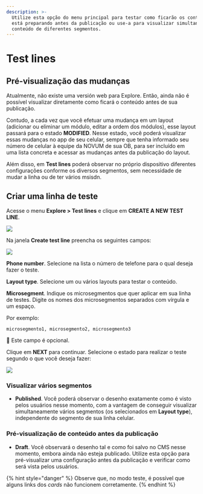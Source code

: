 ```yaml
---
description: >-
  Utilize esta opção do menu principal para testar como ficarão os conteúdos que
  está preparando antes da publicação ou use-a para visualizar simultaneamente o
  conteúdo de diferentes segmentos.
---
```


# Test lines

## Pré-visualização das mudanças

Atualmente, não existe uma versión web para Explore. Então, ainda não é possível visualizar diretamente como ficará o conteúdo antes de sua publicação.

Contudo, a cada vez que você efetuar uma mudança em um layout \(adicionar ou eliminar um módulo, editar a ordem dos módulos\), esse layout passará para o estado **MODIFIED**. Nesse estado, você poderá visualizar essas mudanças no app de seu celular, sempre que tenha informado seu número de celular à equipe da NOVUM de sua OB, para ser incluído em uma lista concreta e acessar as mudanças antes da publicação do layout.

Além disso, em **Test lines** poderá observar no próprio dispositivo diferentes configurações conforme os diversos segmentos, sem necessidade de mudar a linha ou de ter vários msisdn.

## Criar uma linha de teste

Acesse o menu **Explore &gt; Test lines** e clique em **CREATE A NEW TEST LINE**.

![](https://github.com/iciaparicio/explore-cms/tree/2d14bb61a8e92a38fe23ad18f7cf392e8f2f8668/pt-BR/.gitbook/assets/image%20%2858%29.png)

Na janela **Create test line** preencha os seguintes campos:

![](https://github.com/iciaparicio/explore-cms/tree/2d14bb61a8e92a38fe23ad18f7cf392e8f2f8668/pt-BR/.gitbook/assets/image%20%2815%29.png)

**Phone number**. Selecione na lista o número de telefone para o qual deseja fazer o teste.

**Layout type**. Selecione um ou vários layouts para testar o conteúdo.

**Microsegment**. Indique os microsegmentos que quer aplicar em sua linha de testes. Digite os nomes dos microsegmentos separados com vírgula e um espaço.

Por exemplo:

`microsegmento1, microsegmento2, microsegmento3`

🔅 Este campo é opcional.

Clique em **NEXT** para continuar. Selecione o estado para realizar o teste segundo o que você deseja fazer:

![](https://github.com/iciaparicio/explore-cms/tree/2d14bb61a8e92a38fe23ad18f7cf392e8f2f8668/pt-BR/.gitbook/assets/test_line_status.png)

### Visualizar vários segmentos

* **Published**. Você poderá observar o desenho exatamente como é visto pelos usuários nesse momento, com a vantagem de conseguir visualizar simultaneamente vários segmentos \(os selecionados em **Layout type**\), independente do segmento de sua linha celular.

### Pré-visualização de conteúdo antes da publicação

* **Draft**. Você observará o desenho tal e como foi salvo no CMS nesse momento, embora ainda não esteja publicado. Utilize esta opção para pré-visualizar uma configuração antes da publicação e verificar como será vista pelos usuários.

{% hint style="danger" %}
Observe que, no modo teste, é possível que alguns links dos _cards_ não funcionem corretamente.
{% endhint %}

